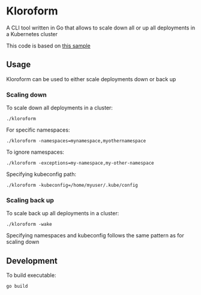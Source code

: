 # Kloroform

A CLI tool written in Go that allows to scale down all or up all deployments in a Kubernetes cluster

This code is based on [this sample](https://github.com/kubernetes/client-go/tree/master/examples/out-of-cluster-client-configuration)

## Usage

Kloroform can be used to either scale deployments down or back up

### Scaling down

To scale down all deployments in a cluster:

```
./kloroform
```

For specific namespaces:

```
./kloroform -namespaces=mynamespace,myothernamespace
```

To ignore namespaces:

```
./kloroform -exceptions=my-namespace,my-other-namespace
```

Specifying kubeconfig path:

```
./kloroform -kubeconfig=/home/myuser/.kube/config
```

### Scaling back up

To scale back up all deployments in a cluster:

```
./kloroform -wake
```

Specifying namespaces and kubeconfig follows the same pattern as for scaling down

## Development

To build executable:

```
go build
```
